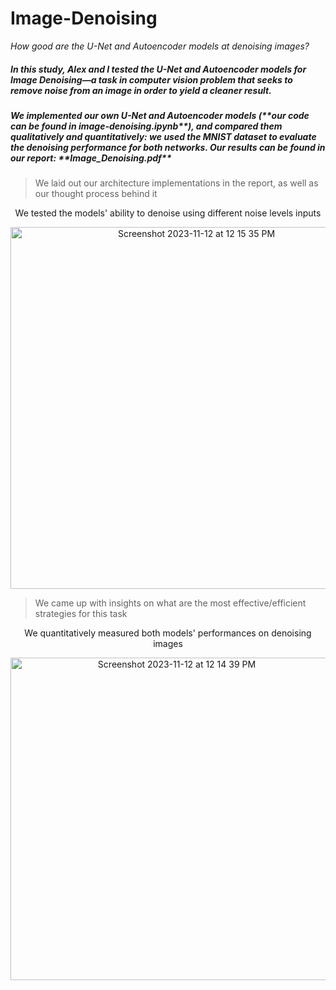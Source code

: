 # Image-Denoising
_How good are the U-Net and Autoencoder models at denoising images?_

<h5> 
  In this study, Alex and I tested the U-Net and Autoencoder models for Image Denoising—a task in computer vision problem that seeks to remove noise from an image in order to yield a cleaner result. 
</h5>
<h5>
  We implemented our own U-Net and Autoencoder models (**our code can be found in image-denoising.ipynb**), and compared them qualitatively and quantitatively: we used the MNIST dataset to evaluate the denoising performance for both networks. Our results can be found in our report: **Image_Denoising.pdf**
</h5>

> We laid out our architecture implementations in the report, as well as our thought process behind it

<p align="center">
  We tested the models' ability to denoise using different noise levels inputs
</p>
<p align="center">
  <img width="579" alt="Screenshot 2023-11-12 at 12 15 35 PM" src="https://github.com/alankct/Image-Denoising/assets/86837040/927b92f1-968f-4a1e-8f1f-b5011e3e58ab">
</p>

> We came up with insights on what are the most effective/efficient strategies for this task

<p align="center">
  We quantitatively measured both models' performances on denoising images
</p>
<p align="center">
  <img width="516" alt="Screenshot 2023-11-12 at 12 14 39 PM" src="https://github.com/alankct/Image-Denoising/assets/86837040/91b2041a-6cda-4f26-b80f-65b22acef031">
</p>
